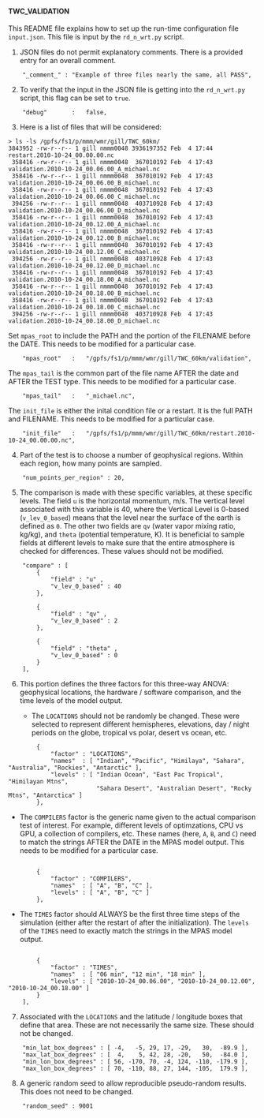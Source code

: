 #### TWC_VALIDATION ####

This README file explains how to set up the run-time configuration file `input.json`. This file is input by the `rd_n_wrt.py` script.

1. JSON files do not permit explanatory comments. There is a provided entry for an overall comment.
```
	"_comment_" : "Example of three files nearly the same, all PASS",
```

2. To verify that the input in the JSON file is getting into the `rd_n_wrt.py` script, this flag can be set to `true`. 
```
	"debug"       :   false,
```

3. Here is a list of files that will be considered:
```
> ls -ls /gpfs/fs1/p/mmm/wmr/gill/TWC_60km/
3843952 -rw-r--r-- 1 gill nmmm0048 3936197352 Feb  4 17:44 restart.2010-10-24_00.00.00.nc
 358416 -rw-r--r-- 1 gill nmmm0048  367010192 Feb  4 17:43 validation.2010-10-24_00.06.00_A_michael.nc
 358416 -rw-r--r-- 1 gill nmmm0048  367010192 Feb  4 17:43 validation.2010-10-24_00.06.00_B_michael.nc
 358416 -rw-r--r-- 1 gill nmmm0048  367010192 Feb  4 17:43 validation.2010-10-24_00.06.00_C_michael.nc
 394256 -rw-r--r-- 1 gill nmmm0048  403710928 Feb  4 17:43 validation.2010-10-24_00.06.00_D_michael.nc
 358416 -rw-r--r-- 1 gill nmmm0048  367010192 Feb  4 17:43 validation.2010-10-24_00.12.00_A_michael.nc
 358416 -rw-r--r-- 1 gill nmmm0048  367010192 Feb  4 17:43 validation.2010-10-24_00.12.00_B_michael.nc
 358416 -rw-r--r-- 1 gill nmmm0048  367010192 Feb  4 17:43 validation.2010-10-24_00.12.00_C_michael.nc
 394256 -rw-r--r-- 1 gill nmmm0048  403710928 Feb  4 17:43 validation.2010-10-24_00.12.00_D_michael.nc
 358416 -rw-r--r-- 1 gill nmmm0048  367010192 Feb  4 17:43 validation.2010-10-24_00.18.00_A_michael.nc
 358416 -rw-r--r-- 1 gill nmmm0048  367010192 Feb  4 17:43 validation.2010-10-24_00.18.00_B_michael.nc
 358416 -rw-r--r-- 1 gill nmmm0048  367010192 Feb  4 17:43 validation.2010-10-24_00.18.00_C_michael.nc
 394256 -rw-r--r-- 1 gill nmmm0048  403710928 Feb  4 17:43 validation.2010-10-24_00.18.00_D_michael.nc
```

Set `mpas_root` to include the PATH and the portion of the FILENAME before the DATE. This needs to be modified for a particular case.
```
	"mpas_root"   :   "/gpfs/fs1/p/mmm/wmr/gill/TWC_60km/validation",
```

The `mpas_tail` is the common part of the file name AFTER the date and AFTER the TEST type. This needs to be modified for a particular case.
```
	"mpas_tail"   :   "_michael.nc",
```

The `init_file` is either the inital condition file or a restart. It is the full PATH and FILENAME. This needs to be modified for a particular case.
```
	"init_file"   :   "/gpfs/fs1/p/mmm/wmr/gill/TWC_60km/restart.2010-10-24_00.00.00.nc",
```

4. Part of the test is to choose a number of geophysical regions. Within each region, how many points are sampled.
```
	"num_points_per_region" : 20,
```

5. The comparison is made with these specific variables, at these specific levels. The field `u` is the horizontal momentum, m/s. The vertical level associated with this variable is 40, where the Vertical Level is 0-based (`v_lev_0_based`) means that the level near the surface of the earth is defined as `0`. The other two fields are `qv` (water vapor mixing ratio, kg/kg), and `theta` (potential temperature, K). It is beneficial to sample fields at different levels to make sure that the entire atmosphere is checked for differences. These values should not be modified.
```
	"compare" : [ 
		{
			"field" : "u" , 
			"v_lev_0_based" : 40
		},

		{
			"field" : "qv" , 
			"v_lev_0_based" : 2
		},

		{
			"field" : "theta" , 
			"v_lev_0_based" : 0
		}
	],
```

6. This portion defines the three factors for this three-way ANOVA: geophysical locations, the hardware / software comparison, and the time levels of the model output. 

   - The `LOCATIONS` should not be randomly be changed. These were selected to represent different hemispheres, elevations, day / night periods on the globe, tropical vs polar, desert vs ocean, etc. 
```
		{
			"factor" : "LOCATIONS",
			"names"  : [ "Indian", "Pacific", "Himilaya", "Sahara", "Australia", "Rockies", "Antarctic" ],
			"levels" : [ "Indian Ocean", "East Pac Tropical", "Himilayan Mtns", 
			             "Sahara Desert", "Australian Desert", "Rocky Mtns", "Antarctica" ]
		},
```

   - The `COMPILERS` factor is the generic name given to the actual comparison test of interest. For example, different levels of optimzations, CPU vs GPU, a collection of compilers, etc. These names (here, `A`, `B`, and `C`) need to match the strings AFTER the DATE in the MPAS model output. This needs to be modified for a particular case.
```
		
		{
			"factor" : "COMPILERS",
			"names"  : [ "A", "B", "C" ],
			"levels" : [ "A", "B", "C" ] 
		},
```

   - The `TIMES` factor should ALWAYS be the first three time steps of the simulation (either after the restart of after the initialization).  The `levels` of the `TIMES` need to exactly match the strings in the MPAS model output.
```
		
		{
			"factor" : "TIMES",
			"names"  : [ "06 min", "12 min", "18 min" ],
			"levels" : [ "2010-10-24_00.06.00", "2010-10-24_00.12.00", "2010-10-24_00.18.00" ]
		}
	],
```

7. Associated with the `LOCATIONS` and the latitude / longitude boxes that define that area. These are not necessarily the same size. These should not be changed.
```
	"min_lat_box_degrees" : [ -4,   -5, 29, 17, -29,   30,  -89.9 ],
	"max_lat_box_degrees" : [  4,    5, 42, 28, -20,   50,  -84.0 ],
	"min_lon_box_degrees" : [ 56, -170, 70, -4, 124, -110, -179.9 ],
	"max_lon_box_degrees" : [ 70, -110, 88, 27, 144, -105,  179.9 ],
```

8. A generic random seed to allow reproducible pseudo-random results. This does not need to be changed.
```
	"random_seed" : 9001
```
